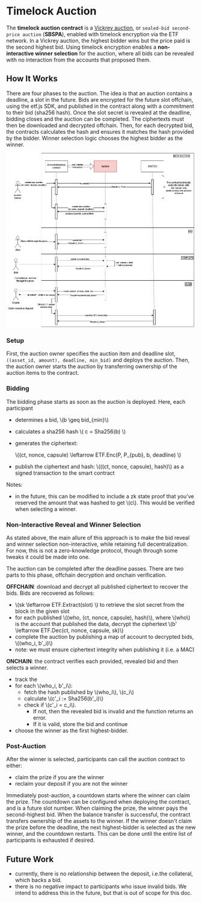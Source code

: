 # Timelock Auction 

The **timelock auction contract** is a [Vickrey auction](https://en.wikipedia.org/wiki/Vickrey_auction), or `sealed-bid second-price auction` (**SBSPA**), enabled with timelock encryption via the ETF network. In a Vickrey auction, the highest bidder wins but the price paid is the second highest bid. Using timelock encryption enables a **non-interactive winner selection** for the auction, where all bids can be revealed with no interaction from the accounts that proposed them.

## How It Works

There are four phases to the auction. The idea is that an auction contains a deadline, a slot in the future. Bids are encrypted for the future slot offchain, using the etf.js SDK, and published in the contract along with a commitment to their bid (sha256 hash). Once the slot secret is revealed at the deadline, bidding closes and the auction can be completed. The ciphertexts must then be downloaded and decrypted offchain. Then, for each decrypted bid, the contracts calculates the hash and ensures it matches the hash provided by the bidder. Winner selection logic chooses the highest bidder as the winner.

![auction-components-logic](../../static/assets/auction_final.drawio.png)


### Setup

First, the auction owner specifies the auction item and deadline slot,  `((asset_id, amount), deadline, min_bid)` and deploys the auction. Then, the auction owner starts the auction by transferring ownership of the auction items to the contract.

### Bidding

The bidding phase starts as soon as the auction is deployed. Here, each participant 
- determines a bid, \\(b \geq bid_{min}\\)
- calculates a sha256 hash \\( c = Sha256(b) \\)
- generates the ciphertext:
  
   \\((ct, nonce, capsule) \leftarrow ETF.Enc(P, P_{pub}, b, deadline) \\)

- publish the ciphertext and hash: \\(((ct, nonce, capsule), hash)\\) as a signed transaction to the smart contract

Notes:
- in the future, this can be modified to include a zk state proof that you've reserved the amount that was hashed to get \\(c\\). This would be verified when selecting a winner.

### Non-Interactive Reveal and Winner Selection

As stated above, the main allure of this approach is to make the bid reveal and winner selection non-interactive, while retaining full decentralization. For now, this is not a zero-knowledge protocol, though through some tweaks it could be made into one.

The auction can be completed after the deadline passes. There are two parts to this phase, offchain decryption and onchain verification.

**OFFCHAIN**: download and decrypt all published ciphertext to recover the bids. Bids are recovered as follows:

- \\(sk \leftarrow ETF.Extract(slot) \\) to retrieve the slot secret from the block in the given slot
- for each published \\((who, (ct, nonce, capsule), hash)\\), where \\(who\\) is the account that published the data, decrypt the ciphertext \\(b' \leftarrow ETF.Dec(ct, nonce, capsule, sk)\\)
- complete the auction by publishing a map of account to decrypted bids, \\((who_i, b'_i)\\)
- note: we must ensure ciphertext integrity when publishing it (i.e. a MAC)

**ONCHAIN**: the contract verifies each provided, revealed bid and then selects a winner.

- track the
- for each \\(who_i, b'_i\\):
  - fetch the hash published by \\(who_i\\), \\(c_i\\)
  - calculate \\(c'_i := Sha256(b'_i)\\)
  - check if \\(c'_i = c_i\\). 
    - If not, then the revealed bid is invalid and the function returns an error.
    - If it is valid, store the bid and continue
- choose the winner as the first highest-bidder.

### Post-Auction

After the winner is selected, participants can call the auction contract to either:
- claim the prize if you are the winner
- reclaim your deposit if you are not the winner

Immediately post-auction, a countdown starts where the winner can claim the prize. The countdown can be configured when deploying the contract, and is a future slot number. When claiming the prize, the winner pays the second-highest bid. When the balance transfer is successful, the contract transfers ownership of the assets to the winner. If the winner doesn't claim the prize before the deadline, the next highest-bidder is selected as the new winner, and the countdown restarts. This can be done until the entire list of participants is exhausted if desired.

## Future Work
- currently, there is no relationship between the deposit, i.e.the collateral, which backs a bid. 
- there is no negative impact to participants who issue invalid bids. We intend to address this in the future, but that is out of scope for this doc.
